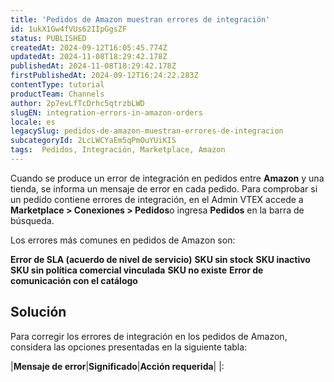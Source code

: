 ```yaml
---
title: 'Pedidos de Amazon muestran errores de integración'
id: 1ukX1Gw4fVUs62IIpGgsZF
status: PUBLISHED
createdAt: 2024-09-12T16:05:45.774Z
updatedAt: 2024-11-08T18:29:42.178Z
publishedAt: 2024-11-08T18:29:42.178Z
firstPublishedAt: 2024-09-12T16:24:22.283Z
contentType: tutorial
productTeam: Channels
author: 2p7evLfTcDrhc5qtrzbLWD
slugEN: integration-errors-in-amazon-orders
locale: es
legacySlug: pedidos-de-amazon-muestran-errores-de-integracion
subcategoryId: 2LcLWCYaEm5qPmOuYUiKIS
tags:  Pedidos, Integración, Marketplace, Amazon
---
```


Cuando se produce un error de integración en pedidos entre **Amazon** y una tienda, se informa un mensaje de error en cada pedido. Para comprobar si un pedido contiene errores de integración, en el Admin VTEX accede a **Marketplace > Conexiones > Pedidos**o ingresa **Pedidos** en la barra de búsqueda.

Los errores más comunes en pedidos de Amazon son:

**Error de SLA (acuerdo de nivel de servicio)**
**SKU sin stock**
**SKU inactivo**
**SKU sin política comercial vinculada**
**SKU no existe**
**Error de comunicación con el catálogo**

## Solución

Para corregir los errores de integración en los pedidos de Amazon, considera las opciones presentadas en la siguiente tabla:

|**Mensaje de error**|**Significado**|**Acción requerida**|
|:
